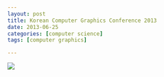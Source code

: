 ```yaml
---
layout: post
title: Korean Computer Graphics Conference 2013
date: 2013-06-25
categories: [computer science]
tags: [computer graphics]

---
```


![](http://sungsoo.github.com/images/korean-computer-graphics-conference.jpg)